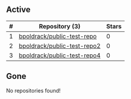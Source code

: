 ## Active
| # | Repository (3) | Stars |
| --- | --- | --- |
| 1 | [bpoldrack/public-test-repo](https://gin.g-node.org/bpoldrack/public-test-repo) | 0 |
| 2 | [bpoldrack/public-test-repo2](https://gin.g-node.org/bpoldrack/public-test-repo2) | 0 |
| 3 | [bpoldrack/public-test-repo4](https://gin.g-node.org/bpoldrack/public-test-repo4) | 0 |

## Gone
No repositories found!
